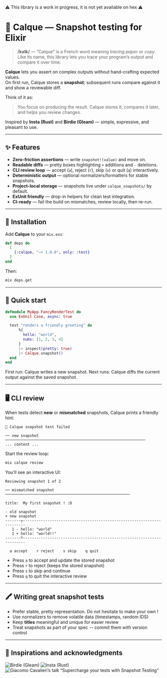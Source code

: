 ⚠️ This library is a work in progress, it is not yet available on hex ⚠️

# 📝 Calque — Snapshot testing for Elixir

> **/kalk/** — “Calque” is a French word meaning *tracing paper* or *copy*.  
> Like its name, this library lets you trace your program’s output and compare it over time.

**Calque** lets you assert on complex outputs without hand-crafting expected values.  
On first run, Calque stores a **snapshot**; subsequent runs compare against it and show a reviewable diff.

Think of it as:

> You focus on producing the result. Calque stores it, compares it later, and helps you review changes.

Inspired by **Insta (Rust)** and **Birdie (Gleam)** — simple, expressive, and pleasant to use.

---

## ✨ Features

- **Zero-friction assertions** — write `snapshot!(value)` and move on.  
- **Readable diffs** — pretty boxes highlighting `+` additions and `-` deletions.  
- **CLI review loop** — accept (`a`), reject (`r`), skip (`s`) or quit (`q`) interactively.  
- **Deterministic output** — optional normalizers/formatters for stable snapshots.  
- **Project-local storage** — snapshots live under `calque_snapshots/` by default.  
- **ExUnit friendly** — drop-in helpers for clean test integration.  
- **CI-ready** — fail the build on mismatches, review locally, then re-run.

---

## 🔧 Installation

Add **Calque** to your `mix.exs`:

```elixir
def deps do
  [
    {:calque, "~> 1.0.0", only: :test}
  ]
end
```

Then:

```bash
mix deps.get
```

---

## 🚀 Quick start

```elixir
defmodule MyApp.FancyRenderTest do
  use ExUnit.Case, async: true

  test "renders a friendly greeting" do
      %{
        hello: "world",
        nums: [1, 2, 3, 4]
      }
      |> inspect(pretty: true)
      |> Calque.snapshot()
  end
end
```

First run: Calque writes a new snapshot.
Next runs: Calque diffs the current output against the saved snapshot.

---

## 🖥️ CLI review

When tests detect **new** or **mismatched** snapshots, Calque prints a friendly hint:

```
📝 Calque snapshot test failed

── new snapshot ───────────────────────────────────────────────────────────────
... content ...
```

Start the review loop:

```bash
mix calque review
```

You'll see an interactive UI:

```
Reviewing snapshot 1 of 2

── mismatched snapshot ────────────────────────────────────────────────────────

title:  My first snapshot ! :D    

- old snapshot  
+ new snapshot
-------┬-----------------------------------------------------------------------
   1 - hello: "world"
   1 + hello: "world!!"
-------┴-----------------------------------------------------------------------

  a accept    r reject    s skip    q quit
```

- Press `a` to accept and update the stored snapshot
- Press `r` to reject (keeps the stored snapshot)
- Press `s` to skip and continue
- Press `q` to quit the interactive review

---

## 🖍️ Writing great snapshot tests

- Prefer stable, pretty representation. Do not hesitate to make your own !
- Use normalizers to remove volatile data (timestamps, random IDS)
- Keep **titles** meaningful and unique for easier review
- Treat snapshots as part of your spec -- commit them with version control

---

## 🫶 Inspirations and acknowledgments

![Birdie (Gleam)](https://github.com/giacomocavalieri/birdie)
![Insta (Rust)](https://github.com/mitsuhiko/insta)
![Giacomo Cavalieri’s talk “Supercharge your tests with Snapshot Testing”](https://www.youtube.com/watch?v=DpakV96jeRk)
